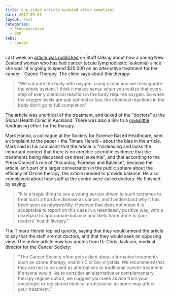 ```yaml
---
title: One-sided article updated after complaint
date: 2017-09-03
layout: Post
categories:
  - Pseudoscience
  - CAM
tabs:
  - Cancer
---
```


Last week an [article was published](https://www.stuff.co.nz/life-style/well-good/96117240/former-timaru-woman-battling-leukemia-for-the-third-time) on Stuff talking about how a young New Zealand woman who has had cancer (acute lymphoblastic leukemia) since she was 14 is going to spend $20,000 on an alternative treatment for her cancer - Ozone Therapy. The clinic says about this therapy:

<!-- more -->

> "We saturate the body with oxygen, using ozone and we reinvigorate the whole system. I think it makes sense when you realize that every step of every chemical reaction in the body requires oxygen. So when the oxygen levels are sub optimal or low, the chemical reactions in the body don't go to full completion"

The article was uncritical of the treatment, and talked of the "doctors" at the Global Health Clinic in Auckland. There was also a link to a [givealittle](https://givealittle.co.nz/cause/hope4hope) fundraising effort for the therapy.

Mark Hanna, a colleague at the Society for Science Based Healthcare, sent a complaint to the paper - the Timaru Herald - about the bias in the article. Mark said in his complaint that the article is "misleading and lacks the important context that there is no credible scientific evidence that the treatments being discussed can treat leukemia", and that according to the Press Council's rule of "Accuracy, Fairness and Balance", because the article isn't part of a larger conversation in the public sphere about the efficacy of Ozone therapy, the article needed to provide balance. He also complained about how staff at the centre were called doctors. He finished by saying:

> "It is a tragic thing to see a young person driven to such extremes to treat such a horrible disease as cancer, and I understand why it has been seen as newsworthy. However that does not mean it is acceptable to report on this case in a relentlessly positive way, with a disregard to appropriate balance and likely harm done to your readers' health literacy."

The Timaru Herald replied quickly, saying that they would amend the article to say that the staff are not doctors, and that they would seek an opposing view. The online article now has quotes from Dr Chris Jackson, medical director for the Cancer Society:

> "The Cancer Society often gets asked about alternative treatments such as ozone therapy, vitamin C or bio-crystals. We recommend that they are not to be used as alternatives to traditional cancer treatment. If anyone would like to consider an alternative or complementary therapy regime option, we suggest you seek advice from your oncologist or registered medical professional as some may affect your treatment."
